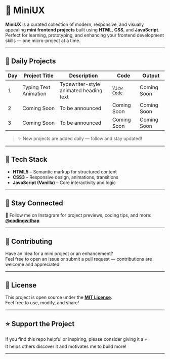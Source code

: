 # 🌟 MiniUX

**MiniUX** is a curated collection of modern, responsive, and visually appealing **mini frontend projects** built using **HTML**, **CSS**, and **JavaScript**.  
Perfect for learning, prototyping, and enhancing your frontend development skills — one micro-project at a time.

---

## 📅 Daily Projects

| Day | Project Title         | Description                                 | Code            | Output       |
|-----|------------------------|---------------------------------------------|------------------|--------------|
| 1   | Typing Text Animation | Typewriter-style animated heading text      | [`View Code`](./day-1-typing-text-animation) | Coming Soon   |
| 2   | Coming Soon           | To be announced                             | Coming Soon     | Coming Soon  |
| 3   | Coming Soon           | To be announced                             | Coming Soon     | Coming Soon  |

> ✨ New projects are added daily — follow and stay updated!

---

## 🧰 Tech Stack

- **HTML5** – Semantic markup for structured content  
- **CSS3** – Responsive design, animations, transitions  
- **JavaScript (Vanilla)** – Core interactivity and logic

---

## 📱 Stay Connected

📸 Follow me on Instagram for project previews, coding tips, and more:  
**[@codingwithap](https://instagram.com/codingwithap)**

---

## 🤝 Contributing

Have an idea for a mini project or an enhancement?  
Feel free to open an issue or submit a pull request — contributions are welcome and appreciated!

---

## 📄 License

This project is open source under the **[MIT License](LICENSE)**.  
Feel free to use, modify, and share!

---

## ⭐ Support the Project

If you find this repo helpful or inspiring, please consider giving it a ⭐  
It helps others discover it and motivates me to build more!

---

